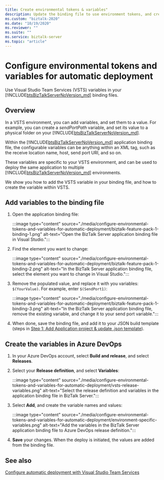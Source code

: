 ```yaml
---
title: Create environmental tokens & variables"
description: Update the binding file to use environment tokens, and create variables in VSTS to automate deployment of BizTalk Server applications
ms.custom: "biztalk-2020"
ms.date: "10/19/2020"
ms.reviewer: ""
ms.suite: ""
ms.service: biztalk-server
ms.topic: "article"
---
```


# Configure environmental tokens and variables for automatic deployment

Use Visual Studio Team Services (VSTS) variables in your [!INCLUDE[btsBizTalkServerNoVersion_md](../includes/btsbiztalkservernoversion-md.md)] binding files.

## Overview

In a VSTS environment, you can add variables, and set them to a value. For example, you can create a *sendPortPath* variable, and set its value to a physical folder on your [!INCLUDE[btsBizTalkServerNoVersion_md](../includes/btsbiztalkservernoversion-md.md)]. 

Within the [!INCLUDE[btsBizTalkServerNoVersion_md](../includes/btsbiztalkservernoversion-md.md)] application binding file, the configurable variables can be anything within an XML tag, such as the receive location name, host, send port URI, and so on. 

These variables are specific to your VSTS environment, and can be used to deploy the same application to multiple [!INCLUDE[btsBizTalkServerNoVersion_md](../includes/btsbiztalkservernoversion-md.md)] environments. 

We show you how to add the VSTS variable in your binding file, and how to create the variable within VSTS. 

## Add variables to the binding file

1. Open the application binding file:

    :::image type="content" source="./media/configure-environmental-tokens-and-variables-for-automatic-deployment/biztalk-feature-pack-1-binding-1.png" alt-text="Open the BizTalk Server application binding file in Visual Studio.":::

2. Find the element you want to change:

    :::image type="content" source="./media/configure-environmental-tokens-and-variables-for-automatic-deployment/biztalk-feature-pack-1-binding-2.png" alt-text="In the BizTalk Server application binding file, select the element you want to change in Visual Studio.":::

3. Remove the populated value, and replace it with you variables: `$(YourValue)`. For example, enter `$(SendPort1)`: 

    :::image type="content" source="./media/configure-environmental-tokens-and-variables-for-automatic-deployment/biztalk-feature-pack-1-binding-3.png" alt-text="In the BizTalk Server application binding file, remove the existing variable, and change it to your send port variable.":::

4. When done, save the binding file, and add it to your JSON build template (steps in [Step 1: Add Application project & update .json template](feature-pack-add-application-project.md)).

## Create the variables in Azure DevOps

1. In your Azure DevOps account, select **Build and release**, and select **Releases**.

2. Select your **Release definition**, and select **Variables**:  

    :::image type="content" source="./media/configure-environmental-tokens-and-variables-for-automatic-deployment/vsts-release-variables.png" alt-text="Select the release definition and variables in the application binding file in BizTalk Server.":::

3. Select **Add**, and create the variable names and values:

    :::image type="content" source="./media/configure-environmental-tokens-and-variables-for-automatic-deployment/environment-specific-variables.png" alt-text="Add the variables in the BizTalk Server application binding file to Azure DevOps release definition.":::

4. **Save** your changes. When the deploy is initiated, the values are added from the binding file.

## See also

[Configure automatic deployment with Visual Studio Team Services](configure-automatic-deployment-with-visual-studio-team-services-in-biztalk.md)  
